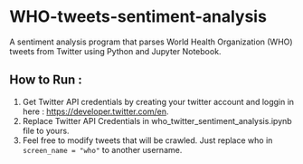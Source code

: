 # WHO-tweets-sentiment-analysis

A sentiment analysis program that parses World Health Organization (WHO) tweets from Twitter using Python and Jupyter Notebook.

## How to Run :
1) Get Twitter API credentials by creating your twitter account and loggin in here : https://developer.twitter.com/en.
2) Replace Twitter API Credentials in who_twitter_sentiment_analysis.ipynb file to yours.
3) Feel free to modify tweets that will be crawled. Just replace who in `screen_name = "who"` to another username.
